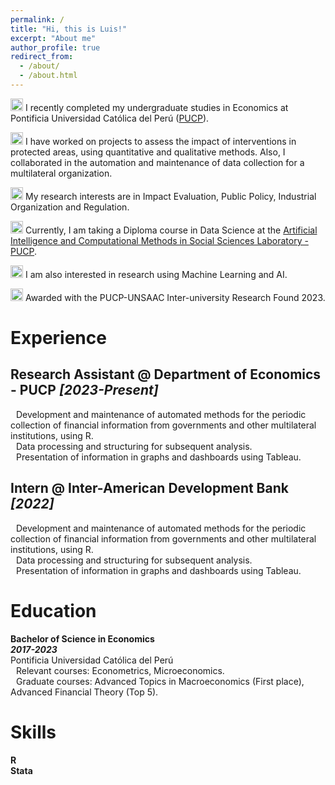 ```yaml
---
permalink: /
title: "Hi, this is Luis!"
excerpt: "About me"
author_profile: true
redirect_from: 
  - /about/
  - /about.html
---
```


<img src="https://raw.githubusercontent.com/FortAwesome/Font-Awesome/6.x/svgs/solid/graduation-cap.svg" width="20" height="20"> I recently completed my undergraduate studies in Economics at Pontificia Universidad Católica del Perú ([PUCP](https://www.pucp.edu.pe/)).

<img src="https://raw.githubusercontent.com/FortAwesome/Font-Awesome/6.x/svgs/solid/gears.svg" width="20" height="20"> I have worked on projects to assess the impact of interventions in protected areas, using quantitative and qualitative methods. Also, I collaborated in the automation and maintenance of data collection for a multilateral organization.

<img src="https://raw.githubusercontent.com/FortAwesome/Font-Awesome/6.x/svgs/solid/microscope.svg" width="20" height="20"> My research interests are in Impact Evaluation, Public Policy, Industrial Organization and Regulation.

<img src="https://raw.githubusercontent.com/FortAwesome/Font-Awesome/6.x/svgs/solid/book.svg" width="20" height="20"> Currently, I am taking a Diploma course in Data Science at the [Artificial Intelligence and Computational Methods in Social Sciences Laboratory - PUCP](https://qlab.pucp.edu.pe/).

<img src="https://raw.githubusercontent.com/FortAwesome/Font-Awesome/6.x/svgs/regular/lightbulb.svg" width="20" height="20"> I am also interested in research using Machine Learning and AI.

<img src="https://raw.githubusercontent.com/FortAwesome/Font-Awesome/6.x/svgs/solid/medal.svg" width="20" height="20"> Awarded with the PUCP-UNSAAC Inter-university Research Found 2023.



# Experience

## Research Assistant @ Department of Economics - PUCP  _[2023-Present]_
<img src="https://raw.githubusercontent.com/FortAwesome/Font-Awesome/6.x/svgs/solid/circle.svg" width="5" height="5"> Development and maintenance of automated methods for the periodic collection of financial information from governments and other multilateral institutions, using R.\
<img src="https://raw.githubusercontent.com/FortAwesome/Font-Awesome/6.x/svgs/solid/circle.svg" width="5" height="5"> Data processing and structuring for subsequent analysis.\
<img src="https://raw.githubusercontent.com/FortAwesome/Font-Awesome/6.x/svgs/solid/circle.svg" width="5" height="5"> Presentation of information in graphs and dashboards using Tableau.

## Intern @ Inter-American Development Bank             _[2022]_
<img src="https://raw.githubusercontent.com/FortAwesome/Font-Awesome/6.x/svgs/solid/circle.svg" width="5" height="5"> Development and maintenance of automated methods for the periodic collection of financial information from governments and other multilateral institutions, using R.\
<img src="https://raw.githubusercontent.com/FortAwesome/Font-Awesome/6.x/svgs/solid/circle.svg" width="5" height="5"> Data processing and structuring for subsequent analysis.\
<img src="https://raw.githubusercontent.com/FortAwesome/Font-Awesome/6.x/svgs/solid/circle.svg" width="5" height="5"> Presentation of information in graphs and dashboards using Tableau.

# Education

**Bachelor of Science in Economics** \
___2017-2023___\
Pontificia Universidad Católica del Perú\
<img src="https://raw.githubusercontent.com/FortAwesome/Font-Awesome/6.x/svgs/solid/circle.svg" width="5" height="5"> Relevant courses: Econometrics, Microeconomics.\
<img src="https://raw.githubusercontent.com/FortAwesome/Font-Awesome/6.x/svgs/solid/circle.svg" width="5" height="5"> Graduate courses: Advanced Topics in Macroeconomics (First place), Advanced Financial Theory (Top 5).

# Skills

**R** \
**Stata**  

